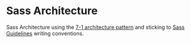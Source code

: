 # Sass Architecture

Sass Architecture using the [7-1 architecture pattern](http://sass-guidelin.es/#architecture) and sticking to [Sass Guidelines](http://sass-guidelin.es) writing conventions.